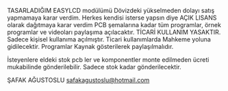TASARLADIĞIM EASYLCD modülümü Dövizdeki yükselmeden dolayı satış yapmamaya karar verdim. 
Herkes kendisi isterse yapsın diye AÇIK LISANS olarak dağıtmaya karar verdim
PCB şemalarına kadar tüm programlar, örnek programlar ve videoları paylaşıma açılacaktır. 
TİCARİ KULLANIM YASAKTIR. Sadece kişisel kullanıma açılmıştır. Ticari kullanımlarda Mahkeme yoluna gidilecektir. 
Programlar Kaynak gösterilerek paylaşılmalıdır. 

İsteyenlere eldeki stok pcb ler ve komponentler monte edilmeden ücreti mukabilinde gönderilebilir. 
Sadece stok kadar gönderilecektir. 

ŞAFAK AĞUSTOSLU
safakagustoslu@hotmail.com
